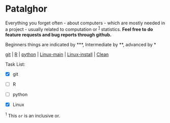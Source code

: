 # Patalghor
Everything you forget often - about computers - which are mostly needed in a project - usually related to computation or <sup>[1](#myfootnote1)</sup> statistics.
**Feel free to do feature requests and bug reports through github.**


Beginners things are indicated by \*\*\*, Intermediate by \*\*, advanced by \*

[git](git/git.md) | [R](R/R.md) | [python](python/python.md) | [Linux-main](Linux/Linux.md) | [Linux-install](Linux/install.md) | [Clean](Linux/clean.md)



Task List:
- [x] git
- [ ] R
- [ ] python
- [x] Linux



<sup name="myfootnote1">1</sup> This `or` is an inclusive or.
